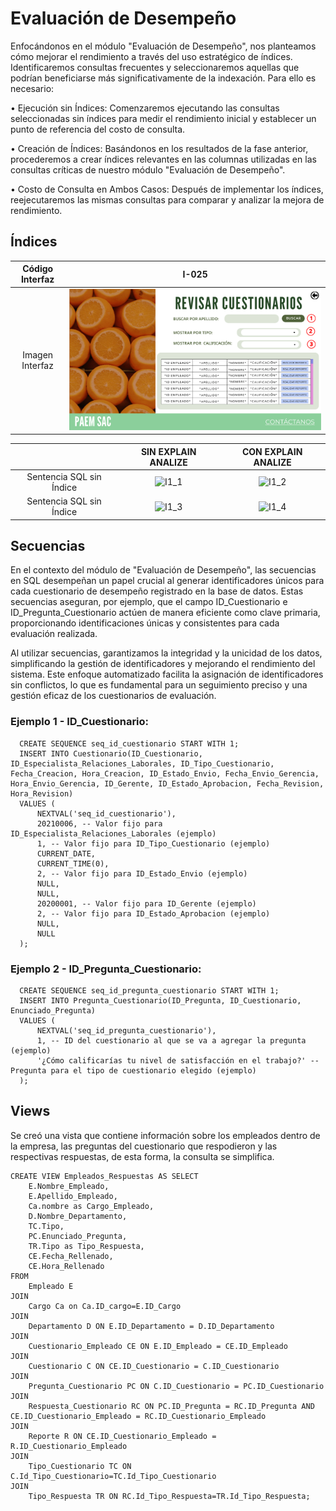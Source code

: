# Evaluación de Desempeño
Enfocándonos en el módulo "Evaluación de Desempeño", nos planteamos cómo mejorar el rendimiento a través del uso estratégico de índices. Identificaremos consultas frecuentes y seleccionaremos aquellas que podrían beneficiarse más significativamente de la indexación. Para ello es necesario:

• Ejecución sin Índices: Comenzaremos ejecutando las consultas seleccionadas sin índices para medir el rendimiento inicial y establecer un punto de referencia del costo de consulta.

• Creación de Índices: Basándonos en los resultados de la fase anterior, procederemos a crear índices relevantes en las columnas utilizadas en las consultas críticas de nuestro módulo "Evaluación de Desempeño".

• Costo de Consulta en Ambos Casos: Después de implementar los índices, reejecutaremos las mismas consultas para comparar y analizar la mejora de rendimiento.

## Índices
| **Código Interfaz** | **I-025** |
|:-------------------:|:---------:|
|          Imagen Interfaz           |     ![ED5](../../../Entregable3/Front/ED5.png)      |

|                          | **SIN EXPLAIN ANALIZE** | **CON EXPLAIN ANALIZE** |
|:------------------------:|:-----------------------:|:-----------------------:|
| Sentencia SQL sin Índice |        ![I1_1](I1_1.png)                  |           ![I1_2](I1_2.png)                 |
| Sentencia SQL sin Índice |             ![I1_3](I1_3.png)               |            ![I1_4](I1_4.png)                |

## Secuencias
En el contexto del módulo de "Evaluación de Desempeño", las secuencias en SQL desempeñan un papel crucial al generar identificadores únicos para cada cuestionario de desempeño registrado en la base de datos. Estas secuencias aseguran, por ejemplo, que el campo ID_Cuestionario  e ID_Pregunta_Cuestionario actúen de manera eficiente como clave primaria, proporcionando identificaciones únicas y consistentes para cada evaluación realizada.

Al utilizar secuencias, garantizamos la integridad y la unicidad de los datos, simplificando la gestión de identificadores y mejorando el rendimiento del sistema. Este enfoque automatizado facilita la asignación de identificadores sin conflictos, lo que es fundamental para un seguimiento preciso y una gestión eficaz de los cuestionarios de evaluación.

### Ejemplo 1 - ID_Cuestionario:
      CREATE SEQUENCE seq_id_cuestionario START WITH 1;
      INSERT INTO Cuestionario(ID_Cuestionario, ID_Especialista_Relaciones_Laborales, ID_Tipo_Cuestionario, Fecha_Creacion, Hora_Creacion, ID_Estado_Envio, Fecha_Envio_Gerencia, Hora_Envio_Gerencia, ID_Gerente, ID_Estado_Aprobacion, Fecha_Revision, Hora_Revision)
      VALUES (
          NEXTVAL('seq_id_cuestionario'),
          20210006, -- Valor fijo para ID_Especialista_Relaciones_Laborales (ejemplo)
          1, -- Valor fijo para ID_Tipo_Cuestionario (ejemplo)
          CURRENT_DATE,
          CURRENT_TIME(0),
          2, -- Valor fijo para ID_Estado_Envio (ejemplo)
          NULL,
          NULL,
          20200001, -- Valor fijo para ID_Gerente (ejemplo)
          2, -- Valor fijo para ID_Estado_Aprobacion (ejemplo)
          NULL,
          NULL
      );

### Ejemplo 2 - ID_Pregunta_Cuestionario:
      CREATE SEQUENCE seq_id_pregunta_cuestionario START WITH 1;
      INSERT INTO Pregunta_Cuestionario(ID_Pregunta, ID_Cuestionario, Enunciado_Pregunta)
      VALUES (
          NEXTVAL('seq_id_pregunta_cuestionario'),
          1, -- ID del cuestionario al que se va a agregar la pregunta (ejemplo)
          '¿Cómo calificarías tu nivel de satisfacción en el trabajo?' -- Pregunta para el tipo de cuestionario elegido (ejemplo)
      );

## Views
Se creó una vista que contiene información sobre los empleados dentro de la empresa, las preguntas del cuestionario que respodieron y las respectivas respuestas, de esta forma, la consulta se simplifica. 

    CREATE VIEW Empleados_Respuestas AS SELECT 
    	E.Nombre_Empleado,
    	E.Apellido_Empleado,
    	Ca.nombre as Cargo_Empleado,
    	D.Nombre_Departamento,
    	TC.Tipo,
    	PC.Enunciado_Pregunta, 
    	TR.Tipo as Tipo_Respuesta,
    	CE.Fecha_Rellenado,
    	CE.Hora_Rellenado
    FROM 
    	Empleado E
    JOIN 
    	Cargo Ca on Ca.ID_cargo=E.ID_Cargo
    JOIN 
    	Departamento D ON E.ID_Departamento = D.ID_Departamento
    JOIN 
    	Cuestionario_Empleado CE ON E.ID_Empleado = CE.ID_Empleado
    JOIN 
    	Cuestionario C ON CE.ID_Cuestionario = C.ID_Cuestionario
    JOIN 
    	Pregunta_Cuestionario PC ON C.ID_Cuestionario = PC.ID_Cuestionario
    JOIN 
    	Respuesta_Cuestionario RC ON PC.ID_Pregunta = RC.ID_Pregunta AND CE.ID_Cuestionario_Empleado = RC.ID_Cuestionario_Empleado
    JOIN 
    	Reporte R ON CE.ID_Cuestionario_Empleado = R.ID_Cuestionario_Empleado
    JOIN
    	Tipo_Cuestionario TC ON C.Id_Tipo_Cuestionario=TC.Id_Tipo_Cuestionario
    JOIN
    	Tipo_Respuesta TR ON RC.Id_Tipo_Respuesta=TR.Id_Tipo_Respuesta;
